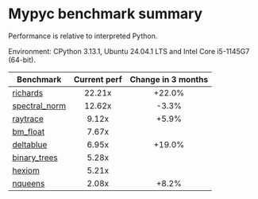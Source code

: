 # Mypyc benchmark summary

Performance is relative to interpreted Python.

Environment: CPython 3.13.1, Ubuntu 24.04.1 LTS and Intel Core i5-1145G7 (64-bit).

| Benchmark | Current perf | Change in 3 months |
| --- | :---: | :---: |
| [richards](benchmarks/richards.md) | 22.21x | +22.0% |
| [spectral_norm](benchmarks/spectral_norm.md) | 12.62x | -3.3% |
| [raytrace](benchmarks/raytrace.md) | 9.12x | +5.9% |
| [bm_float](benchmarks/bm_float.md) | 7.67x |  |
| [deltablue](benchmarks/deltablue.md) | 6.95x | +19.0% |
| [binary_trees](benchmarks/binary_trees.md) | 5.28x |  |
| [hexiom](benchmarks/hexiom.md) | 5.21x |  |
| [nqueens](benchmarks/nqueens.md) | 2.08x | +8.2% |

